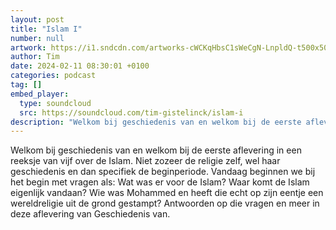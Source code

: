 ```yaml
---
layout: post
title: "Islam I"
number: null
artwork: https://i1.sndcdn.com/artworks-cWCKqHbsC1sWeCgN-LnpldQ-t500x500.jpg
author: Tim
date: 2024-02-11 08:30:01 +0100
categories: podcast
tag: []
embed_player:
  type: soundcloud
  src: https://soundcloud.com/tim-gistelinck/islam-i
description: "Welkom bij geschiedenis van en welkom bij de eerste aflevering in een reeksje van vijf over de Islam."
---
```

Welkom bij geschiedenis van en welkom bij de eerste aflevering in een reeksje van vijf over de Islam. Niet zozeer de religie zelf, wel haar geschiedenis en dan specifiek de beginperiode. Vandaag beginnen we bij het begin met vragen als: Wat was er voor de Islam? Waar komt de Islam eigenlijk vandaan? Wie was Mohammed en heeft die echt op zijn eentje een wereldreligie uit de grond gestampt? Antwoorden op die vragen en meer in deze aflevering van Geschiedenis van.